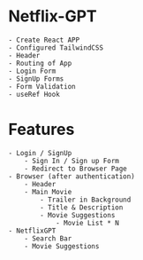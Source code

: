 # Netflix-GPT
    - Create React APP
    - Configured TailwindCSS
    - Header
    - Routing of App
    - Login Form
    - SignUp Forms
    - Form Validation
    - useRef Hook


# Features
    - Login / SignUp
        - Sign In / Sign up Form
        - Redirect to Browser Page
    - Browser (after authentication)
        - Header
        - Main Movie
            - Trailer in Background
            - Title & Description
            - Movie Suggestions
                - Movie List * N
    - NetflixGPT
        - Search Bar
        - Movie Suggestions
